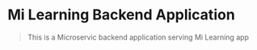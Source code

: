 # Mi Learning Backend Application

> This is a Microservic backend application serving Mi Learning app
